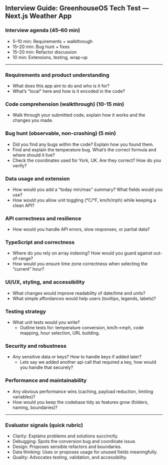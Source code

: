 ## Interview Guide: GreenhouseOS Tech Test — Next.js Weather App

### Interview agenda (45–60 min)

- 5–10 min: Requirements + walkthrough
- 15–20 min: Bug hunt + fixes
- 15–20 min: Refactor discussion
- 10 min: Extensions, testing, wrap-up

---

### Requirements and product understanding

- What does this app aim to do and who is it for?
- What’s “local” here and how is it encoded in the code?

### Code comprehension (walkthrough) (10-15 min)

- Walk through your submitted code, explain how it works and the changes you made.

### Bug hunt (observable, non-crashing) (5 min)

- Did you find any bugs within the code? Explain how you found them.
- Find and explain the temperature bug. What’s the correct formula and where should it live?
- Check the coordinates used for York, UK. Are they correct? How do you verify?

### Data usage and extension

- How would you add a “today min/max” summary? What fields would you use?
- How would you allow unit toggling (°C/°F, km/h/mph) while keeping a clean API?

### API correctness and resilience

- How would you handle API errors, slow responses, or partial data?

### TypeScript and correctness

- Where do you rely on array indexing? How would you guard against out-of-range?
- How would you ensure time zone correctness when selecting the “current” hour?

### UI/UX, styling, and accessibility

- What changes would improve readability of date/time and units?
- What simple affordances would help users (tooltips, legends, labels)?

### Testing strategy

- What unit tests would you write?
  - Outline tests for: temperature conversion, km/h→mph, code mapping, hour selection, URL building.

### Security and robustness

- Any sensitive data or keys? How to handle keys if added later?
  - Lets say we added another api call that required a key, how would you handle that securely?

### Performance and maintainability

- Any obvious performance wins (caching, payload reduction, limiting variables)?
- How would you keep the codebase tidy as features grow (folders, naming, boundaries)?

---

### Evaluator signals (quick rubric)

- Clarity: Explains problems and solutions succinctly.
- Debugging: Spots the conversion bug and coordinate issue.
- Design: Proposes sensible refactors and boundaries.
- Data thinking: Uses or proposes usage for unused fields meaningfully.
- Quality: Advocates testing, validation, and accessibility.
